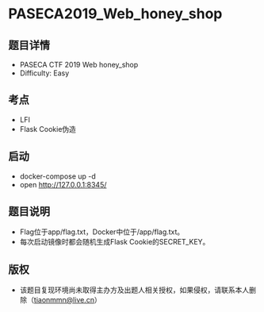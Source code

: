 # PASECA2019_Web_honey_shop

## 题目详情

- PASECA CTF 2019 Web honey_shop
- Difficulty: Easy

## 考点
- LFI
- Flask Cookie伪造

## 启动
- docker-compose up -d
- open http://127.0.0.1:8345/

## 题目说明
- Flag位于app/flag.txt，Docker中位于/app/flag.txt。
- 每次启动镜像时都会随机生成Flask Cookie的SECRET_KEY。

## 版权
- 该题目复现环境尚未取得主办方及出题人相关授权，如果侵权，请联系本人删除（tiaonmmn@live.cn）